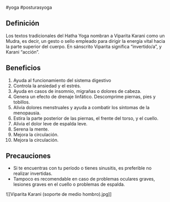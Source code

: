 #yoga #posturasyoga

## Definición

Los textos tradicionales del Hatha Yoga nombran a Viparita Karani como un Mudra, es decir, un gesto o sello empleado para dirigir la energía vital hacia la parte superior del cuerpo. En sánscrito Viparita significa “invertido/a”, y Karani “acción”.

## Beneficios

1.  Ayuda al funcionamiento del sistema digestivo
2.  Controla la ansiedad y el estrés.
3.  Ayuda en casos de insomnio, migrañas o dolores de cabeza.
4.  Genera un efecto de drenaje linfático. Descomprime piernas, pies y tobillos.
5.  Alivia dolores menstruales y ayuda a combatir los síntomas de la menopausia.
6.  Estira la parte posterior de las piernas, el frente del torso, y el cuello.
7.  Alivia el dolor leve de espalda leve.
8.  Serena la mente.
9.  Mejora la circulación.
10.  Mejora la circulación.

## Precauciones

-   Si te encuentras con tu período o tienes sinusitis, es preferible no realizar invertidas.
-   Tampoco es recomendable en caso de problemas oculares graves, lesiones graves en el cuello o problemas de espalda.

![[Viparita Karani (soporte de medio hombro).jpg]]
